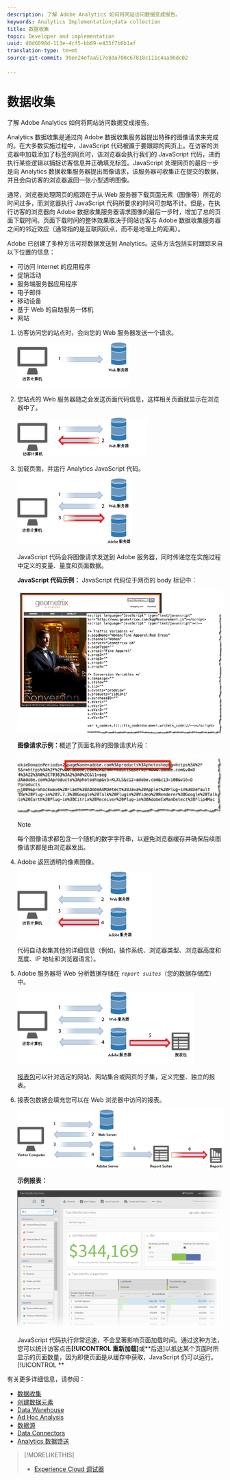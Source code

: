 ```yaml
---
description: 了解 Adobe Analytics 如何将网站访问数据变成报告。
keywords: Analytics Implementation;data collection
title: 数据收集
topic: Developer and implementation
uuid: d0d6098d-113e-4cf5-bb89-e435f7b6b1af
translation-type: tm+mt
source-git-commit: 99ee24efaa517e8da700c67818c111c4aa90dc02

---
```



# 数据收集

了解 Adobe Analytics 如何将网站访问数据变成报告。

Analytics 数据收集是通过向 Adobe 数据收集服务器提出特殊的图像请求来完成的。在大多数实施过程中，JavaScript 代码被置于要跟踪的网页上。在访客的浏览器中加载添加了标签的网页时，该浏览器会执行我们的 JavaScript 代码，进而执行某些逻辑以捕捉访客信息并正确填充标签。JavaScript 处理网页的最后一步是向 Analytics 数据收集服务器提出图像请求，该服务器可收集正在提交的数据，并且会向访客的浏览器返回一张小型透明图像。

通常，浏览器处理网页的瓶颈在于从 Web 服务器下载页面元素（图像等）所花的时间过多，而浏览器执行 JavaScript 代码所要求的时间可忽略不计。但是，在执行访客的浏览器向 Adobe 数据收集服务器请求图像的最后一步时，增加了总的页面下载时间。页面下载时间的整体效果取决于网站访客与 Adobe 数据收集服务器之间的邻近效应（通常指的是互联网跃点，而不是地理上的距离）。

Adobe 已创建了多种方法可将数据发送到 Analytics。这些方法包括实时跟踪来自以下位置的信息：

* 可访问 Internet 的应用程序
* 促销活动
* 服务端服务器应用程序
* 电子邮件
* 移动设备
* 基于 Web 的自助服务一体机
* 网站

<!-- 

<p>Need to reconcile with Data Collection topics in the user guide, in this guide, and in reference. </p>

 -->

1. 访客访问您的站点时，会向您的 Web 服务器发送一个请求。

   ![](assets/how-data-is-collected-1.png)

1. 您站点的 Web 服务器随之会发送页面代码信息，这样相关页面就显示在浏览器中了。

   ![](assets/how-data-is-collected-2.png)

1. 加载页面，并运行 Analytics JavaScript 代码。

   ![](assets/how-data-is-collected-3.png)

   JavaScript 代码会将图像请求发送到 Adobe 服务器，同时传递您在实施过程中定义的变量、量度和页面数据。

   **JavaScript 代码示例：** JavaScript 代码位于网页的 body 标记中：

   ![](assets/code-example-geometrixx.png)

   **图像请求示例：**&#x200B;概述了页面名称的图像请求片段：

   ![](assets/image-request-snippet.png)

   >[!NOTE]
   >
   >每个图像请求都包含一个随机的数字字符串，以避免浏览器缓存并确保后续图像请求都是由浏览器发出。

1. Adobe 返回透明的像素图像。

   ![](assets/how-data-is-collected-4.png)

   代码自动收集其他的详细信息（例如，操作系统、浏览器类型、浏览器高度和宽度、IP 地址和浏览器语言）。

1. Adobe 服务器将 Web 分析数据存储在 *`report suites`*（您的数据存储库）中。

   ![](assets/how-data-is-collected-5.png)

   [报表包](https://marketing.adobe.com/resources/help/en_US/reference/report_suites_admin.html)可以针对选定的网站、网站集合或网页的子集，定义完整、独立的报表。

1. 报表包数据会填充您可以在 Web 浏览器中访问的报表。

   ![](assets/how-data-is-collected-6.png)

   **示例报表：**

   ![](assets/two-months-summary-project.png)

   JavaScript 代码执行非常迅速，不会显著影响页面加载时间。通过这种方法，您可以统计访客点击&#x200B;**[!UICONTROL 重新加载]**&#x200B;或&#x200B;**后退]以抵达某个页面时所显示的页面数量，因为即使页面是从缓存中获取，JavaScript 仍可以运行。[!UICONTROL **

有关更多详细信息，请参阅：

* [数据收集](/help/implement/js-implementation/data-collection/query-parameters.md)
* [创建数据元素](/help/implement/c-implement-with-dtm/t-data-element.md)
* [Data Warehouse](https://marketing.adobe.com/resources/help/en_US/reference/data_warehouse.html)
* [Ad Hoc Analysis](https://marketing.adobe.com/resources/help/en_US/dsc/c_getting_started.html)
* [数据源](https://marketing.adobe.com/resources/help/en_US/whitepapers/ftp/ftp_datasources.html)
* [Data Connectors](https://marketing.adobe.com/resources/help/en_US/whitepapers/ftp/ftp_genesis.html)
* [Analytics 数据馈送](/help/export/analytics-data-feed/data-feed-overview.md)

>[!MORELIKETHIS]
>       
>* [Experience Cloud 调试器](/help/implement/impl-testing/debugger.md)

